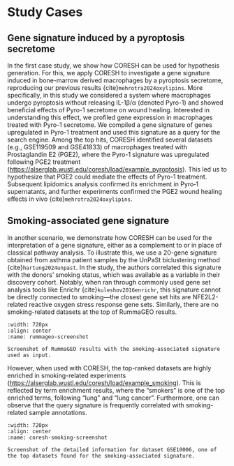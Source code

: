# Study Cases

## Gene signature induced by a pyroptosis secretome
In the first case study, we show how CORESH can be used for hypothesis generation. For this, we apply CORESH to investigate a gene signature induced in bone-marrow derived macrophages by a pyroptosis secretome, reproducing our previous results {cite}`mehrotra2024oxylipins`. More specifically, in this study we considered a system where macrophages undergo pyroptosis without releasing IL-1β/α (denoted Pyro-1) and showed beneficial effects of Pyro-1 secretome on wound healing. Interested in understanding this effect, we profiled gene expression in macrophages treated with Pyro-1 secretome. We compiled a gene signature of genes upregulated in Pyro-1 treatment and used this signature as a query for the search engine. Among the top hits, CORESH identified several datasets (e.g., GSE119509 and GSE41833) of macrophages treated with Prostaglandin E2 (PGE2), where the Pyro-1 signature was upregulated following PGE2 treatment (https://alserglab.wustl.edu/coresh/load/example_pyroptosis). This led us to hypothesize that PGE2 could mediate the effects of Pyro-1 treatment. Subsequent lipidomics analysis confirmed its enrichment in Pyro‑1 supernatants, and further experiments confirmed the PGE2 wound healing effects in vivo {cite}`mehrotra2024oxylipins`.

## Smoking-associated gene signature

In another scenario, we demonstrate how CORESH can be used for the interpretation of a gene signature, either as a complement to or in place of classical pathway analysis. To illustrate this, we use a 20-gene signature obtained from asthma patient samples by the UnPaSt biclustering method {cite}`hartung2024unpast`. In the study, the authors correlated this signature with the donors’ smoking status, which was available as a variable in their discovery cohort. Notably, when ran through commonly used gene set analysis tools like Enrichr {cite}`kuleshov2016enrichr`, this signature cannot be directly connected to smoking—the closest gene set hits are NFE2L2-related reactive oxygen stress response gene sets. Similarly, there are no smoking-related datasets at the top of RummaGEO results.

```{figure} ../images/RummaGeo-results-smoking-signature.png
:width: 720px
:align: center
:name: rummageo-screenshot

Screenshot of RummaGEO results with the smoking-associated signature used as input.
```
However, when used with CORESH, the top-ranked datasets are highly enriched in smoking-related experiments (https://alserglab.wustl.edu/coresh/load/example_smoking). This is reflected by term enrichment results, where the “smokers” is one of the top enriched terms, following “lung” and “lung cancer”. Furthermore, one can observe that the query signature is frequently correlated with smoking-related sample annotations.
```{figure} ../images/coresh-smoking.png
:width: 720px
:align: center
:name: coresh-smoking-screenshot

Screenshot of the detailed information for dataset GSE10006, one of the top datasets found for the smoking-associated signature.
```


